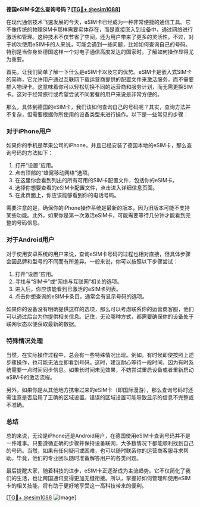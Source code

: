 **德国eSIM卡怎么查询号码？[[TG💪+ @esim1088](https://t.me/s/esim1088)]**

在现代通信技术飞速发展的今天，eSIM卡已经成为一种非常便捷的通信工具。它不像传统的物理SIM卡那样需要实体存在，而是直接嵌入到设备中，通过网络进行激活和管理。这种技术不仅节省了空间，还为用户带来了更多的灵活性。不过，对于初次使用eSIM卡的人来说，可能会遇到一些问题，比如如何查询自己的号码。特别是当你身处德国这样一个对电子通信高度发达的国家时，了解如何操作显得尤为重要。

首先，让我们简单了解一下什么是eSIM卡以及它的优势。eSIM卡是嵌入式SIM卡的简称，它允许用户通过互联网下载运营商提供的配置文件来激活服务，而不需要插入物理卡。这意味着你可以轻松切换不同的运营商和服务计划，而无需更换SIM卡。这对于经常旅行或希望尝试不同套餐的用户来说是非常方便的。

那么，具体到德国的eSIM卡，我们该如何查询自己的号码呢？其实，查询方法并不复杂，但需要根据你所使用的设备类型来进行操作。以下是一些常见的步骤：

### 对于iPhone用户

如果你的手机是苹果公司的iPhone，并且已经安装了德国本地的eSIM卡，那么查询号码的方法如下：

1. 打开“设置”应用。
2. 点击顶部的“蜂窝移动网络”选项。
3. 在这里你会看到列出的所有可用的SIM卡配置文件，包括你的eSIM卡。
4. 选择你想要查看的eSIM卡配置文件，点击进入详细信息页面。
5. 在此页面上，你应该能够看到你的电话号码。

需要注意的是，确保你的iPhone操作系统是最新的版本，因为旧版本可能不支持某些功能。此外，如果你是第一次激活eSIM卡，可能需要等待几分钟才能看到完整的号码信息。

### 对于Android用户

对于使用安卓系统的用户来说，查询eSIM卡号码的过程也相对直接，但具体步骤会因品牌和型号的不同而有所差异。一般来说，你可以按照以下步骤尝试：

1. 打开“设置”应用。
2. 寻找与“SIM卡”或“网络与互联网”相关的选项。
3. 进入后，你应该能看到已激活的eSIM卡列表。
4. 点击你想查询的eSIM卡条目，通常会有显示号码的选项。

如果你的设备没有明确提供这样的选项，那么可以考虑联系你的运营商客服，他们可以通过后台为你提供相关信息。记住，无论哪种方式，都需要确保你的设备处于联网状态以便获取最新的数据。

### 特殊情况处理

当然，在实际操作过程中，总会有一些特殊情况出现。例如，有时候即使按照上述步骤操作，也可能无法立即看到号码。这时，建议耐心等待一段时间，因为有时系统需要一点时间同步信息。如果长时间未见效果，不妨尝试重启设备或者重新启动eSIM卡的激活流程。

另外，如果你是从其他地方携带过来的eSIM卡（即国际漫游），那么查询号码时还需注意是否启用了正确的区域设置。错误的区域设置可能导致显示的信息不完整或不准确。

### 总结

总的来说，无论是iPhone还是Android用户，在德国使用eSIM卡查询号码并不是一件难事。只要遵循正确的步骤并保持设备联网，大多数情况下都能顺利找到自己的号码。当然，如果有任何疑问或困难，也可以随时联系你的运营商客服寻求帮助。毕竟，他们的专业团队随时准备解答用户的各类问题。

最后提醒大家，随着科技的进步，eSIM卡正逐渐成为主流趋势。它不仅简化了我们的生活，也让跨国通讯变得更加无缝衔接。所以，掌握好如何管理和使用eSIM卡的相关技能，将有助于更好地享受这一高科技带来的便利。

[[TG💪+ @esim1088](https://t.me/s/esim1088) ![Image](https://i.postimg.cc/4NQfJmqS/Snipaste-2025-05-13-00-14-12.png)]